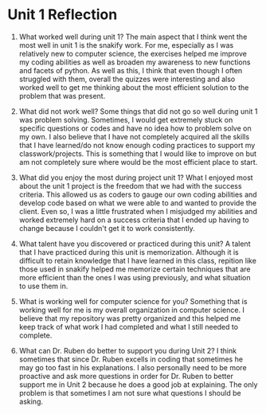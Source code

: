 # Unit 1 Reflection

1. What worked well during unit 1?
The main aspect that I think went the most well in unit 1 is the snakify work. For me, especially as I was relatively new to computer science,
the exercises helped me improve my coding abilities as well as broaden my awareness to new functions and facets of python. As well as this, I think
that even though I often struggled with them, overall the quizzes were interesting and also worked well to get me thinking about the most efficient
solution to the problem that was present. 

2. What did not work well?
Some things that did not go so well during unit 1 was problem solving. Sometimes, I would get extremely stuck on specific questions or codes and have
no idea how to problem solve on my own. I also believe that I have not completely acquired all the skills that I have learned/do not know enough coding
practices to support my classwork/projects. This is something that I would like to improve on but am not completely sure where would be the most 
efficient place to start. 

3. What did you enjoy the most during project unit 1?
What I enjoyed most about the unit 1 project is the freedom that we had with the success criteria. This allowed us as coders to gauge our own coding
abilities and develop code based on what we were able to and wanted to provide the client. Even so, I was a little frustrated when I misjudged my abilities
and worked extremely hard on a success criteria that I ended up having to change because I couldn't get it to work consistently. 

4. What talent have you discovered or practiced during this unit?
A talent that I have practiced during this unit is memorization. Although it is difficult to retain knowledge that I have learned in this class, repition
like those used in snakify helped me memorize certain techniques that are more efficient than the ones I was using previously, and what situation to use
them in.

5. What is working well for computer science for you?
Something that is working well for me is my overall organization in computer science. I believe that my repository was pretty organized and this helped me
keep track of what work I had completed and what I still needed to complete. 

6. What can Dr. Ruben do better to support you during Unit 2?
I think sometimes that since Dr. Ruben excells in coding that sometimes he may go too fast in his explanations. I also personally need to be more proactive
and ask more questions in order for Dr. Ruben to better support me in Unit 2 because he does a good job at explaining. The only problem is that
sometimes I am not sure what questions I should be asking. 
